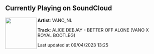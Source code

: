 ## Currently Playing on SoundCloud

[<img align="left" width="100" src="https://i1.sndcdn.com/artworks-nCd862AYOGg2vx0o-JcjoyQ-t500x500.jpg">](https://soundcloud.com/vano_nl/alice-deejay-better-off-alone-vano-x-royal-bootleg?in=saxurn/sets/acid-override)

**Artist**: VANO_NL 

**Track**: ALICE DEEJAY - BETTER OFF ALONE (VANO X ROYAL BOOTLEG)

Last updated at 09/04/2023 13:25

